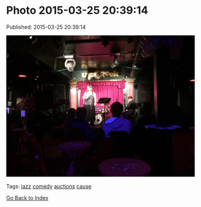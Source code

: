 
# Photo 2015-03-25 20:39:14

Published: 2015-03-25 20:39:14

![](114607145132-0.jpg)

Tags: [jazz](tag-jazz.md) [comedy](tag-comedy.md) [auctions](tag-auctions.md) [cause](tag-cause.md)

[Go Back to Index](index.md)
